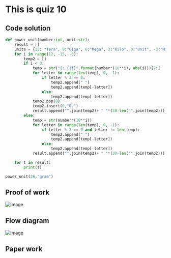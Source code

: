 # This is quiz 10

## Code solution
```.py
def power_unit(number:int, unit:str):
    result = []
    units = {12: "Tera", 9:"Giga", 6:"Mega", 3:"Kilo", 0:"Unit", -3:"Mili", -6:"Micro", -9:"Nano", -12:"Pico"}
    for i in range(12, -15, -3):
        temp2 = []
        if i < 0:
            temp = str("{:.{}f}".format(number*(10**i), abs(i)))[2:]
            for letter in range(len(temp), 0, -1):
                if letter % 3 == 0:
                    temp2.append(" ")
                    temp2.append(temp[-letter])
                else:
                    temp2.append(temp[-letter])
            temp2.pop(0)
            temp2.insert(0,"0.")
            result.append("".join(temp2)+ " "*(30-len("".join(temp2))) + units[i] + " " + unit)
        else:
            temp = str(number*(10**i))
            for letter in range(len(temp), 0, -1):
                if letter % 3 == 0 and letter != len(temp):
                    temp2.append(" ")
                    temp2.append(temp[-letter])
                else:
                    temp2.append(temp[-letter])
            result.append("".join(temp2)+ " "*(30-len("".join(temp2))) + units[i] + " " + unit)

    for t in result:
        print(t)

power_unit(26,"gram")
```

## Proof of work
![image](https://github.com/user-attachments/assets/16bd3bb0-fa36-4278-bfc1-34931a870ee1)

## Flow diagram
![image](https://github.com/user-attachments/assets/9b557927-62a5-48e7-b6b7-f374e21864f3)

## Paper work

